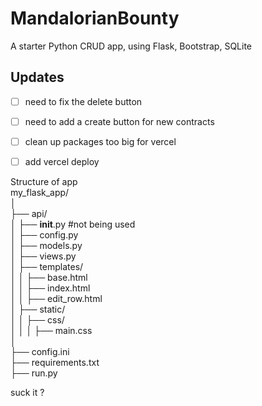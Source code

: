 # MandalorianBounty

A starter Python CRUD app, using Flask, Bootstrap, SQLite

## Updates

- [ ] need to fix the delete button
- [ ] need to add a create button for new contracts
- [ ] clean up packages too big for vercel
- [ ] add vercel deploy



Structure of app   
my_flask_app/   
│   
├── api/   
│ ├── **init**.py #not being used   
│ ├── config.py   
│ ├── models.py   
│ ├── views.py   
│ ├── templates/   
│ │ ├── base.html   
│ │ ├── index.html   
│ │ ├── edit_row.html   
│ ├── static/   
│ │ ├── css/   
│ │ │ ├── main.css   
│   
├── config.ini   
├── requirements.txt   
├── run.py   

suck it ?